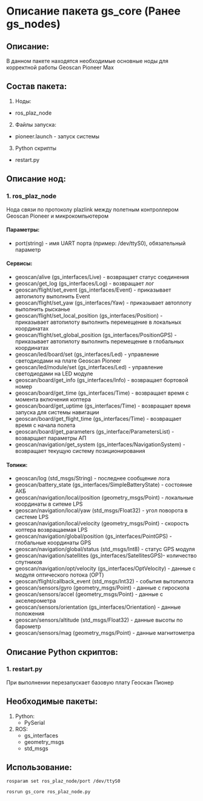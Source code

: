 # Описание пакета gs_core (Ранее gs_nodes)

## Описание:
В данном пакете находятся необходимые основные ноды для корректной работы Geoscan Pioneer Max

## Состав пакета:
1. Ноды:
* ros_plaz_node
2. Файлы запуска:
* pioneer.launch - запуск системы
3. Python скрипты
* restart.py

## Описание нод:
### 1. ros_plaz_node
Нода связи по протоколу plazlink между полетным контроллером Geoscan Pioneer и микрокомпьютером

#### Параметры:
* port(string) - имя UART порта (пример: /dev/ttyS0), обязательный параметр 

#### Сервисы:
* geoscan/alive (gs_interfaces/Live) - возвращает статус соединения
* geoscan/get_log (gs_interfaces/Log) - возвращает лог
* geoscan/flight/set_event (gs_interfaces/Event) - приказывает автопилоту выполнить Event
* geoscan/flight/set_yaw (gs_interfaces/Yaw) - приказывает автоплоту выполнить рысканье
* geoscan/flight/set_local_position (gs_interfaces/Position) - приказывает автопилоту выполнить перемещение в локальных координатах
* geoscan/flight/set_global_position (gs_interfaces/PositionGPS) - приказывает автопилоту выполнить перемещение в глобальных координатах
* geoscan/led/board/set (gs_interfaces/Led) - управление светодиодами на плате Geoscan Pioneer
* geoscan/led/module/set (gs_interfaces/Led) - управление светодиодами на LED модуле
* geoscan/board/get_info (gs_interfaces/Info) - возвращает бортовой номер
* geoscan/board/get_time (gs_interfaces/Time) - возвращает время с момента включения коптера
* geoscan/board/get_uptime (gs_interfaces/Time) - возвращает время запуска для системы навигации
* geoscan/board/get_flight_time (gs_interfaces/Time) - возвращает время с начала полета
* geoscan/board/get_parameters (gs_interface/ParametersList) - возварщает параметры АП
* geoscan/navigation/get_system (gs_interfaces/NavigationSystem) - возвращает текущую систему позиционирования

#### Топики:
* geoscan/log (std_msgs/String) - последнее сообщение лога
* geoscan/battery_state (gs_interfaces/SimpleBatteryState) - состояние АКБ
* geoscan/navigation/local/position (geometry_msgs/Point) - локальные координаты в ситеме LPS
* geoscan/navigation/local/yaw (std_msgs/Float32) - угол поворота в системе LPS
* geoscan/navigation/local/velocity (geometry_msgs/Point) - скорость коптера возвращаемая LPS
* geoscan/navigation/global/position (gs_interfaces/PointGPS) - глобальные координаты GPS
* geoscan/navigation/global/status (std_msgs/Int8) - статус GPS модуля
* geoscan/navigation/satellites (gs_interfaces/SatellitesGPS)- количество спутников
* geoscan/navigation/opt/velocity (gs_interfaces/OptVelocity) - данные с модуля оптического потока (OPT)
* geoscan/flight/callback_event (std_msgs/Int32) - события вытопилота
* geoscan/sensors/gyro (geometry_msgs/Point) - данные c гироскопа
* geoscan/sensors/accel (geometry_msgs/Point) - данные c акселерометра
* geoscan/sensors/orientation (gs_interfaces/Orientation) - данные положения
* geoscan/sensors/altitude (std_msgs/Float32) - данные высоты по барометр
* geoscan/sensors/mag (geometry_msgs/Point) - данные магнитометра

## Описание Python скриптов:
### 1. restart.py
При выполнении перезапускает базовую плату Геоскан Пионер

## Необходимые пакеты:
1. Python:
    * PySerial
2. ROS:
    * gs_interfaces
    * geometry_msgs
    * std_msgs

## Использование:
 ```rosparam set ros_plaz_node/port /dev/ttyS0```
 
 ```rosrun gs_core ros_plaz_node.py ```
